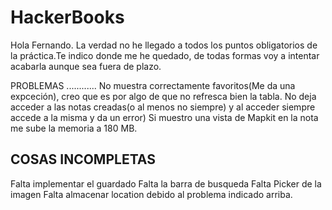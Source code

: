 # HackerBooks

Hola Fernando.
La verdad no he llegado a todos los puntos obligatorios de la práctica.Te indico donde me he quedado, de todas formas voy
a intentar acabarla aunque sea fuera de plazo.

PROBLEMAS
............
No muestra correctamente favoritos(Me da una expceción), creo que es por algo de que no refresca bien la tabla.
No deja acceder a las notas creadas(o al menos no siempre) y al acceder siempre accede a la misma y da un error)
Si muestro una vista de Mapkit en la nota me sube la memoria a 180 MB.

COSAS INCOMPLETAS
--------------------------------
Falta implementar el guardado
Falta la barra de busqueda
Falta Picker de la imagen
Falta almacenar location debido al problema indicado arriba.

